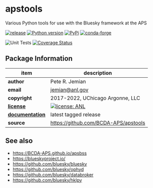 # apstools

Various Python tools for use with the Bluesky framework at the APS

[![release](https://img.shields.io/github/release/BCDA-APS/apstools.svg)](https://github.com/BCDA-APS/apstools/releases)
[![Python version](https://img.shields.io/pypi/pyversions/apstools.svg)](https://pypi.python.org/pypi/apstools)
[![PyPi](https://img.shields.io/pypi/v/apstools.svg)](https://pypi.python.org/pypi/apstools)
[![conda-forge](https://img.shields.io/conda/vn/conda-forge/apstools)](https://anaconda.org/conda-forge/apstools)

![Unit Tests](https://github.com/BCDA-APS/apstools/workflows/Unit%20Tests/badge.svg)
[![Coverage Status](https://coveralls.io/repos/github/BCDA-APS/apstools/badge.svg?branch=main)](https://coveralls.io/github/BCDA-APS/apstools?branch=main)


## Package Information

item              | description
------------------|--------------------------------
**author**        | Pete R. Jemian
**email**         | jemian@anl.gov
**copyright**     | 2017-2022, UChicago Argonne, LLC
[**license**](LICENSE.txt) | [![license: ANL](https://img.shields.io/badge/license-ANL-brightgreen)](LICENSE.txt)
[**documentation**](https://bcda-aps.github.io/apstools/) | latest tagged release
**source**        | https://github.com/BCDA-APS/apstools


## See also
* https://BCDA-APS.github.io/apsbss
* https://blueskyproject.io/
* https://github.com/bluesky/bluesky
* https://github.com/bluesky/ophyd
* https://github.com/bluesky/databroker
* https://github.com/bluesky/hklpy
